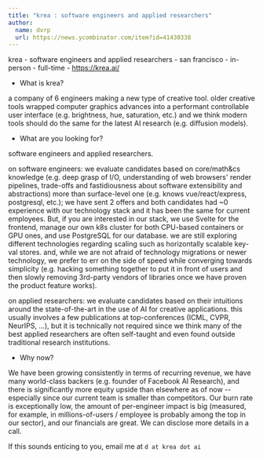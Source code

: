 ```yaml
---
title: "krea : software engineers and applied researchers"
author:
  name: dvrp
  url: https://news.ycombinator.com/item?id=41430338
---
```

krea - software engineers and applied researchers - san francisco - in-person - full-time - <a href="https:&#x2F;&#x2F;krea.ai&#x2F;" rel="nofollow">https:&#x2F;&#x2F;krea.ai&#x2F;</a>

* What is krea?

a company of 6 engineers making a new type of creative tool. older creative tools wrapped computer graphics advances into a performant controllable user interface (e.g. brightness, hue, saturation, etc.) and we think modern tools should do the same for the latest AI research (e.g. diffusion models).

* What are you looking for?

software engineers and applied researchers.

on software engineers: we evaluate candidates based on core&#x2F;math&amp;cs knowledge (e.g. deep grasp of I&#x2F;O, understanding of web browsers&#x27; render pipelines, trade-offs and fastidiousness about software extensibility and abstractions) more than surface-level one (e.g. knows vue&#x2F;react&#x2F;express, postgresql, etc.); we have sent 2 offers and both candidates had ~0 experience with our technology stack and it has been the same for current employees. But, if you are interested in our stack, we use Svelte for the frontend, manage our own k8s cluster for both CPU-based containers or GPU ones, and use PostgreSQL for our database. we are still exploring different technologies regarding scaling such as horizontally scalable key-val stores. and, while we are not afraid of technology migrations or newer technology, we prefer to err on the side of speed while converging towards simplicity (e.g. hacking something together to put it in front of users and then slowly removing 3rd-party vendors of libraries once we have proven the product feature works).

on applied researchers: we evaluate candidates based on their intuitions around the state-of-the-art in the use of AI for creative applications. this usually involves a few publications at top-conferences (ICML, CVPR, NeurIPS, ...), but it is technically not required since we think many of the best applied researchers are often self-taught and even found outside traditional research institutions.

* Why now?

We have been growing consistently in terms of recurring revenue, we have many world-class backers (e.g. founder of Facebook AI Research), and there is significantly more equity upside than elsewhere as of now -- especially since our current team is smaller than competitors. Our burn rate is exceptionally low, the amount of per-engineer impact is big (measured, for example, in millions-of-users &#x2F; employee is probably among the top in our sector), and our financials are great. We can disclose more details in a call.

If this sounds enticing to you, email me at `d at krea dot ai`
